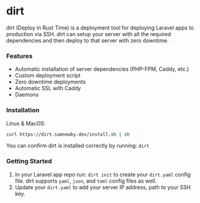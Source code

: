 # dirt

dirt (Deploy in Rust Time) is a deployment tool for deploying Laravel apps to production via SSH. dirt can setup your server with all the required
dependencies and then deploy to that server with zero downtime.

### Features

* Automatic installation of server dependencies (PHP-FPM, Caddy, etc.)
* Custom deployment script
* Zero downtime deployments
* Automatic SSL with Caddy
* Daemons

### Installation

Linux & MacOS:
```sh
curl https://dirt.samnewby.dev/install.sh | sh
```

You can confirm dirt is installed correctly by running: `dirt`

### Getting Started

1. In your Laravel app repo run: `dirt init` to create your `dirt.yaml` config file. dirt supports `yaml`, `json`, and `toml` config files as well.
2. Update your `dirt.yaml` to add your server IP address, path to your SSH key.
